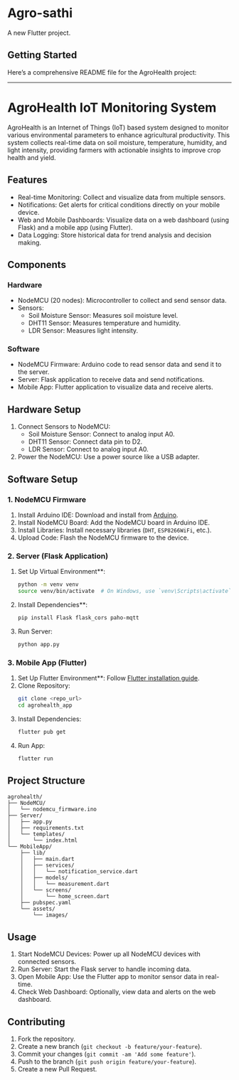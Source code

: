 # Agro-sathi

A new Flutter project.

## Getting Started
Here’s a comprehensive README file for the AgroHealth project:

---

# AgroHealth IoT Monitoring System

AgroHealth is an Internet of Things (IoT) based system designed to monitor various environmental parameters to enhance agricultural productivity. This system collects real-time data on soil moisture, temperature, humidity, and light intensity, providing farmers with actionable insights to improve crop health and yield.

## Features

- Real-time Monitoring: Collect and visualize data from multiple sensors.
- Notifications: Get alerts for critical conditions directly on your mobile device.
- Web and Mobile Dashboards: Visualize data on a web dashboard (using Flask) and a mobile app (using Flutter).
- Data Logging: Store historical data for trend analysis and decision making.

## Components

### Hardware

- NodeMCU (20 nodes): Microcontroller to collect and send sensor data.
- Sensors:
  - Soil Moisture Sensor: Measures soil moisture level.
  - DHT11 Sensor: Measures temperature and humidity.
  - LDR Sensor: Measures light intensity.

### Software

- NodeMCU Firmware: Arduino code to read sensor data and send it to the server.
- Server: Flask application to receive data and send notifications.
- Mobile App: Flutter application to visualize data and receive alerts.

## Hardware Setup

1. Connect Sensors to NodeMCU:
   - Soil Moisture Sensor: Connect to analog input A0.
   - DHT11 Sensor: Connect data pin to D2.
   - LDR Sensor: Connect to analog input A0.
2. Power the NodeMCU: Use a power source like a USB adapter.

## Software Setup

### 1. NodeMCU Firmware

1. Install Arduino IDE: Download and install from [Arduino](https://www.arduino.cc/en/software).
2. Install NodeMCU Board: Add the NodeMCU board in Arduino IDE.
3. Install Libraries: Install necessary libraries (`DHT`, `ESP8266WiFi`, etc.).
4. Upload Code: Flash the NodeMCU firmware to the device.

### 2. Server (Flask Application)

1. Set Up Virtual Environment**:
   ```bash
   python -m venv venv
   source venv/bin/activate  # On Windows, use `venv\Scripts\activate`
   ```
2. Install Dependencies**:
   ```bash
   pip install Flask flask_cors paho-mqtt
   ```
3. Run Server:
   ```bash
   python app.py
   ```

### 3. Mobile App (Flutter)

1. Set Up Flutter Environment**: Follow [Flutter installation guide](https://flutter.dev/docs/get-started/install).
2. Clone Repository:
   ```bash
   git clone <repo_url>
   cd agrohealth_app
   ```
3. Install Dependencies:
   ```bash
   flutter pub get
   ```
4. Run App:
   ```bash
   flutter run
   ```

## Project Structure

```
agrohealth/
├── NodeMCU/
│   └── nodemcu_firmware.ino
├── Server/
│   ├── app.py
│   ├── requirements.txt
│   └── templates/
│       └── index.html
└── MobileApp/
    ├── lib/
    │   ├── main.dart
    │   ├── services/
    │   │   └── notification_service.dart
    │   ├── models/
    │   │   └── measurement.dart
    │   └── screens/
    │       └── home_screen.dart
    ├── pubspec.yaml
    └── assets/
        └── images/
```

## Usage

1. Start NodeMCU Devices: Power up all NodeMCU devices with connected sensors.
2. Run Server: Start the Flask server to handle incoming data.
3. Open Mobile App: Use the Flutter app to monitor sensor data in real-time.
4. Check Web Dashboard: Optionally, view data and alerts on the web dashboard.

## Contributing

1. Fork the repository.
2. Create a new branch (`git checkout -b feature/your-feature`).
3. Commit your changes (`git commit -am 'Add some feature'`).
4. Push to the branch (`git push origin feature/your-feature`).
5. Create a new Pull Request.
